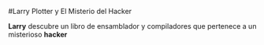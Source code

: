 #Larry Plotter y El Misterio del Hacker

**Larry** descubre un libro de ensamblador y compiladores que pertenece a un misterioso **hacker**
